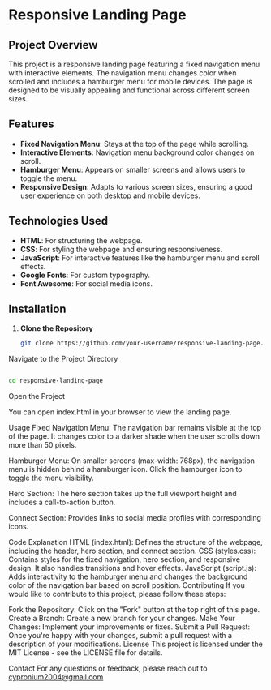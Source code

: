 # Responsive Landing Page

## Project Overview

This project is a responsive landing page featuring a fixed navigation menu with interactive elements. The navigation menu changes color when scrolled and includes a hamburger menu for mobile devices. The page is designed to be visually appealing and functional across different screen sizes.

## Features

- **Fixed Navigation Menu**: Stays at the top of the page while scrolling.
- **Interactive Elements**: Navigation menu background color changes on scroll.
- **Hamburger Menu**: Appears on smaller screens and allows users to toggle the menu.
- **Responsive Design**: Adapts to various screen sizes, ensuring a good user experience on both desktop and mobile devices.

## Technologies Used

- **HTML**: For structuring the webpage.
- **CSS**: For styling the webpage and ensuring responsiveness.
- **JavaScript**: For interactive features like the hamburger menu and scroll effects.
- **Google Fonts**: For custom typography.
- **Font Awesome**: For social media icons.

## Installation

1. **Clone the Repository**

   ```bash
   git clone https://github.com/your-username/responsive-landing-page.git
Navigate to the Project Directory

   ```bash

cd responsive-landing-page
```
Open the Project

You can open index.html in your browser to view the landing page.

Usage
Fixed Navigation Menu: The navigation bar remains visible at the top of the page. It changes color to a darker shade when the user scrolls down more than 50 pixels.

Hamburger Menu: On smaller screens (max-width: 768px), the navigation menu is hidden behind a hamburger icon. Click the hamburger icon to toggle the menu visibility.

Hero Section: The hero section takes up the full viewport height and includes a call-to-action button.

Connect Section: Provides links to social media profiles with corresponding icons.

Code Explanation
HTML (index.html): Defines the structure of the webpage, including the header, hero section, and connect section.
CSS (styles.css): Contains styles for the fixed navigation, hero section, and responsive design. It also handles transitions and hover effects.
JavaScript (script.js): Adds interactivity to the hamburger menu and changes the background color of the navigation bar based on scroll position.
Contributing
If you would like to contribute to this project, please follow these steps:

Fork the Repository: Click on the "Fork" button at the top right of this page.
Create a Branch: Create a new branch for your changes.
Make Your Changes: Implement your improvements or fixes.
Submit a Pull Request: Once you're happy with your changes, submit a pull request with a description of your modifications.
License
This project is licensed under the MIT License - see the LICENSE file for details.

Contact
For any questions or feedback, please reach out to cypronium2004@gmail.com


